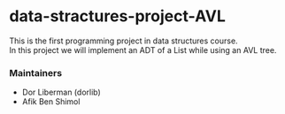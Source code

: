 # data-stractures-project-AVL

This is the first programming project in data structures course. </br>
In this project we will implement an ADT of a List while using an AVL tree. </br>

### Maintainers

- Dor Liberman (dorlib)
- Afik Ben Shimol